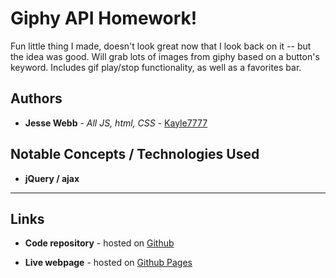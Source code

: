 # Giphy API Homework!

Fun little thing I made, doesn't look great now that I look back on it -- but the idea was good. Will grab lots of images from giphy based on a button's keyword. Includes gif play/stop functionality, as well as a favorites bar.

## Authors

* **Jesse Webb** - *All JS, html, CSS* - [Kayle7777](https://github.com/kayle7777)

## Notable Concepts / Technologies Used

* **jQuery / ajax**

* ****

## Links

* **Code repository** - hosted on [Github][github Repo]

* **Live webpage** - hosted on [Github Pages][github Pages]

[github Repo]: https://github.com/Kayle7777/Giphy-API-Homework
[github Pages]: https://kayle7777.github.io/Giphy-API-Homework

